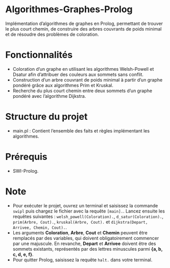# Algorithmes-Graphes-Prolog
Implémentation d’algorithmes de graphes en Prolog, permettant de trouver le plus court chemin, de construire des arbres couvrants de poids minimal et de résoudre des problèmes de coloration.

# Fonctionnalités  
- Coloration d’un graphe en utilisant les algorithmes Welsh-Powell et Dsatur afin d’attribuer des couleurs aux sommets sans conflit.
- Construction d’un arbre couvrant de poids minimal à partir d’un graphe pondéré grâce aux algorithmes Prim et Kruskal.
- Recherche du plus court chemin entre deux sommets d’un graphe pondéré avec l’algorithme Dijkstra.

# Structure du projet  
- main.pl : Contient l’ensemble des faits et règles implémentant les algorithmes.

# Prérequis  
- SWI-Prolog.

# Note
- Pour exécuter le projet, ouvrez un terminal et saisissez la commande `swipl` puis chargez le fichier avec la requête `[main].`. Lancez ensuite les requêtes suivantes : `welsh_powell(Coloration).`, `d_satur(Coloration).`, `prim(Arbre, Cout).`, `kruskal(Arbre, Cout).` et `dijkstra(Depart, Arrivee, Chemin, Cout).`.
- Les arguments **Coloration**, **Arbre**, **Cout** et **Chemin** peuvent être remplacés par des variables, qui doivent obligatoirement commencer par une majuscule. En revanche, **Depart** et **Arrivee** doivent être des sommets existants, représentés par des lettres minuscules parmi **{a, b, c, d, e, f}**.
- Pour quitter Prolog, saisissez la requête `halt.` dans votre terminal.
